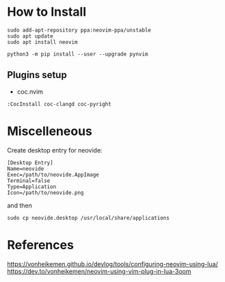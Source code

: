 # How to Install

```shell
sudo add-apt-repository ppa:neovim-ppa/unstable
sudo apt update
sudo apt install neovim

python3 -m pip install --user --upgrade pynvim
```

## Plugins setup

- coc.nvim
```
:CocInstall coc-clangd coc-pyright
```

# Miscelleneous

Create desktop entry for neovide:
```
[Desktop Entry]
Name=neovide
Exec=/path/to/neovide.AppImage
Terminal=false
Type=Application
Icon=/path/to/neovide.png
```

and then
```shell
sudo cp neovide.desktop /usr/local/share/applications
```

# References

https://vonheikemen.github.io/devlog/tools/configuring-neovim-using-lua/
https://dev.to/vonheikemen/neovim-using-vim-plug-in-lua-3oom
